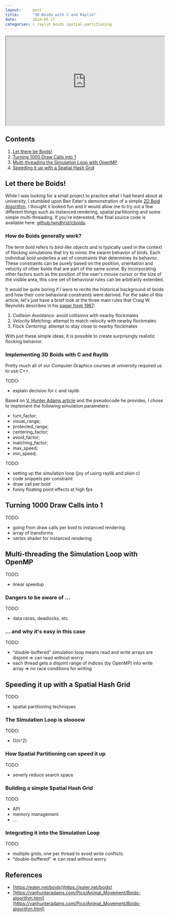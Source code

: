 ```yaml
---
layout:     post
title:      "3D Boids with C and Raylib"
date:       2024-05-27
categories: c raylib boids spatial-partitioning
---
```


<div style="position: relative; overflow: hidden; width: 100%; padding-top: 56.25%;">
  <iframe
    style="position: absolute; top: 0; left: 0; bottom: 0; right: 0; width: 100%; height: 100%;"
    src="https://www.youtube.com/embed/tiQMZTRqvHI"
    allowfullscreen="allowfullscreen"
  ></iframe>
</div>




## Contents

1. [Let there be Boids!](#let-there-be-boids)
2. [Turning 1000 Draw Calls into 1](#turning-1000-draw-calls-into-1)
3. [Multi-threading the Simulation Loop with OpenMP](#multi-threading-the-simulation-loop-with-openmp)
4. [Speeding it up with a Spatial Hash Grid](#speeding-it-up-with-a-spatial-hash-grid)




## Let there be Boids!

While I was looking for a small project to practice what I had heard about at
university, I stumbled upon Ben Eater's demonstration of a simple [2D Boid
Algorithm](https://eater.net/boids). I thought it looked fun and it would allow
me to try out a few different things such as instanced rendering, spatial
partitioning and some simple multi-threading. If you're interested, the final
source code is available here:
[github:lwndhrst/cboids](https://github.com/lwndhrst/cboids).


### How do Boids generally work?

The term *boid* refers to *bird-like objects* and is typically used in the
context of flocking simulations that try to mimic the swarm behavior of birds.
Each individual boid underlies a set of constraints that determines its
behavior. These constraints can be purely based on the position, orientation
and velocity of other boids that are part of the same scene. By incorporating
other factors such as the position of the user's mouse cursor or the size of
the visible area, this core set of behavioral rules can be arbitrarily
extended.

It would be quite boring if I were to recite the historical background of boids
and how their core behavioral constraints were derived. For the sake of this
article, let's just have a brief look at the three main rules that Craig W.
Reynolds describes in his [paper from
1987](https://doi.org/10.1145%2F37401.37406):

1. *Collision Avoidance*: avoid collisions with nearby flockmates
2. *Velocity Matching*: attempt to match velocity with nearby flockmates
3. *Flock Centering*: attempt to stay close to nearby flockmates

With just these simple ideas, it is possible to create surprisingly realistic
flocking behavior.


### Implementing 3D Boids with C and Raylib

Pretty much all of our Computer Graphics courses at university required us to
use C++.

TODO:
- explain decision for c and raylib

Based on [V. Hunter Adams
article](https://vanhunteradams.com/Pico/Animal_Movement/Boids-algorithm.html)
and the pseudocode he provides, I chose to implement the following simulation
parameters:

- turn_factor;
- visual_range;
- protected_range;
- centering_factor;
- avoid_factor;
- matching_factor;
- max_speed;
- min_speed;

TODO:
- setting up the simulation loop (joy of using raylib and plain c)
- code snippets per constraint
- draw call per boid
- funny floating point effects at high fps




## Turning 1000 Draw Calls into 1

TODO:
- going from draw calls per boid to instanced rendering
- array of transforms
- vertex shader for instanced rendering




## Multi-threading the Simulation Loop with OpenMP

TODO:
- linear speedup


### Dangers to be aware of ...

TODO:
- data races, deadlocks, etc.


### ... and why it's easy in this case

TODO:
- "double-buffered" simulation loop means read and write arrays are disjoint
    => can read without worry
- each thread gets a disjoint range of indices (by OpenMP) into write array
    => no race conditions for writing




## Speeding it up with a Spatial Hash Grid

TODO:
- spatial partitioning techniques


### The Simulation Loop is sloooow

TODO:
- O(n^2)


### How Spatial Partitioning can speed it up

TODO:
- severly reduce search space


### Building a simple Spatial Hash Grid

TODO:
- API
- memory management
- ...


### Integrating it into the Simulation Loop

TODO:
- multiple grids, one per thread to avoid write conflicts
- "double-buffered" => can read without worry




## References

- [https://eater.net/boids](https://eater.net/boids)
- [https://vanhunteradams.com/Pico/Animal_Movement/Boids-algorithm.html](https://vanhunteradams.com/Pico/Animal_Movement/Boids-algorithm.html)

